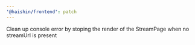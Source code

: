 ```yaml
---
'@haishin/frontend': patch
---
```


Clean up console error by stoping the render of the StreamPage when no streamUrl is present
